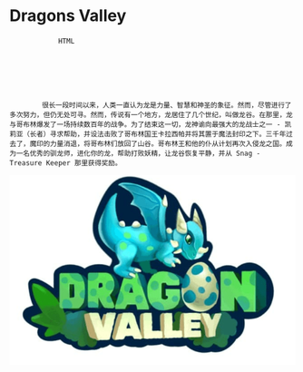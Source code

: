 # Dragons Valley


				HTML
				
					
				
				
						
				
			很长一段时间以来，人类一直认为龙是力量、智慧和神圣的象征。然而，尽管进行了多次努力，但仍无处可寻。然而，传说有一个地方，龙居住了几个世纪，叫做龙谷。在那里，龙与哥布林爆发了一场持续数百年的战争。为了结束这一切，龙神谕向最强大的龙战士之一 - 凯莉亚（长者）寻求帮助，并设法击败了哥布林国王卡拉西帕并将其置于魔法封印之下。三千年过去了，魔印的力量消退，将哥布林们放回了山谷。哥布林王和他的仆从计划再次入侵龙之国。成为一名优秀的驯龙师，进化你的龙，帮助打败妖精，让龙谷恢复平静，并从 Snag - Treasure Keeper 那里获得奖励。

![dragonsvalley-dapp-games-wax-image1_38f7d47f35f74006acb38fdc7cf47550](dragonsvalley-dapp-games-wax-image1_38f7d47f35f74006acb38fdc7cf47550.png)
